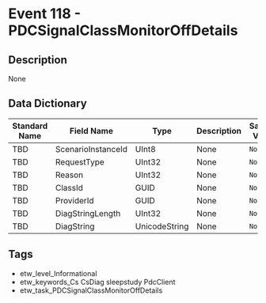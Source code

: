 # Event 118 - PDCSignalClassMonitorOffDetails

## Description
None

## Data Dictionary
|Standard Name|Field Name|Type|Description|Sample Value|
|---|---|---|---|---|
|TBD|ScenarioInstanceId|UInt8|None|`None`|
|TBD|RequestType|UInt32|None|`None`|
|TBD|Reason|UInt32|None|`None`|
|TBD|ClassId|GUID|None|`None`|
|TBD|ProviderId|GUID|None|`None`|
|TBD|DiagStringLength|UInt32|None|`None`|
|TBD|DiagString|UnicodeString|None|`None`|

## Tags
* etw_level_Informational
* etw_keywords_Cs CsDiag sleepstudy PdcClient
* etw_task_PDCSignalClassMonitorOffDetails